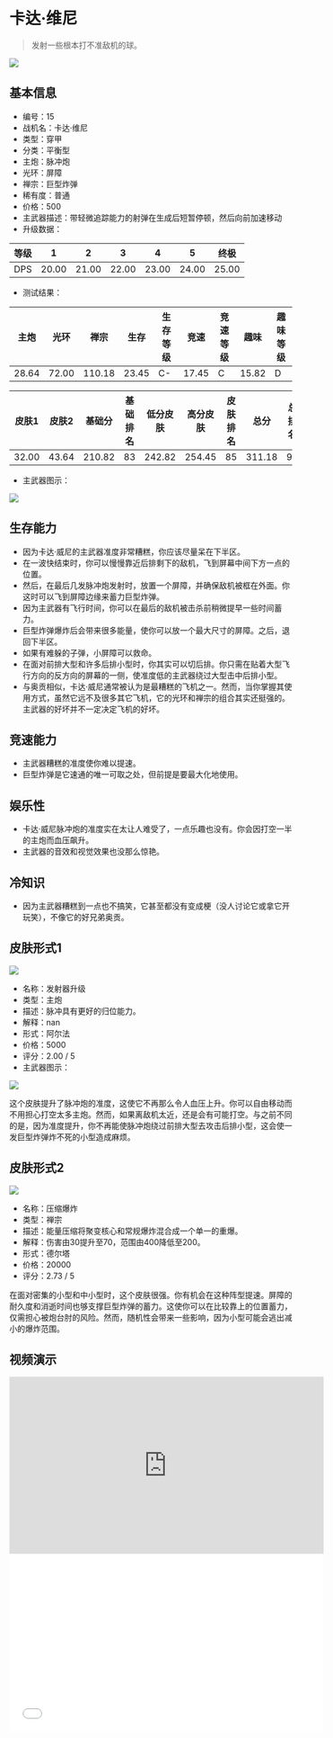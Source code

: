 # 卡达·维尼

> 发射一些根本打不准敌机的球。

<img src="/ships/ship_15.png" style={{zoom:1}}/>

## 基本信息

- 编号：15
- 战机名：卡达·维尼
- 类型：穿甲
- 分类：平衡型
- 主炮：脉冲炮
- 光环：屏障
- 禅宗：巨型炸弹
- 稀有度：普通
- 价格：500
- 主武器描述：带轻微追踪能力的射弹在生成后短暂停顿，然后向前加速移动
- 升级数据：

| 等级 | 1 | 2 | 3 | 4 | 5 | 终极 |
|--|--|--|--|--|--|--|
| DPS | 20.00 | 21.00 | 22.00 | 23.00 | 24.00 | 25.00 |

- 测试结果：

| 主炮 | 光环 | 禅宗 | 生存 | 生存等级 | 竞速 | 竞速等级 | 趣味 | 趣味等级 |
|--|--|--|--|--|--|--|--|--|
| 28.64 | 72.00 | 110.18 | 23.45 | C- | 17.45 | C | 15.82 | D |

| 皮肤1 | 皮肤2 | 基础分 | 基础排名 | 低分皮肤 | 高分皮肤 | 皮肤排名 | 总分 | 总排名 |
|--|--|--|--|--|--|--|--|--|
| 32.00 | 43.64 | 210.82 | 83 | 242.82 | 254.45 | 85 | 311.18 | 91 |

- 主武器图示：

<img src="/illustration/main_15.gif" style={{zoom:1}}/>

## 生存能力

- 因为卡达·威尼的主武器准度非常糟糕，你应该尽量呆在下半区。
- 在一波快结束时，你可以慢慢靠近后排剩下的敌机，飞到屏幕中间下方一点的位置。
- 然后，在最后几发脉冲炮发射时，放置一个屏障，并确保敌机被框在外面。你这时可以飞到屏障边缘来蓄力巨型炸弹。
- 因为主武器有飞行时间，你可以在最后的敌机被击杀前稍微提早一些时间蓄力。
- 巨型炸弹爆炸后会带来很多能量，使你可以放一个最大尺寸的屏障。之后，退回下半区。
- 如果有难躲的子弹，小屏障可以救命。
- 在面对前排大型和许多后排小型时，你其实可以切后排。你只需在贴着大型飞行方向的反方向的屏幕的一侧，使准度低的主武器绕过大型击中后排小型。
- 与奥贡相似，卡达·威尼通常被认为是最糟糕的飞机之一。然而，当你掌握其使用方式，虽然它远不及很多其它飞机，它的光环和禅宗的组合其实还挺强的。主武器的好坏并不一定决定飞机的好坏。

## 竞速能力

- 主武器糟糕的准度使你难以提速。
- 巨型炸弹是它速通的唯一可取之处，但前提是要最大化地使用。

## 娱乐性

- 卡达·威尼脉冲炮的准度实在太让人难受了，一点乐趣也没有。你会因打空一半的主炮而血压飙升。
- 主武器的音效和视觉效果也没那么惊艳。

## 冷知识

- 因为主武器糟糕到一点也不搞笑，它甚至都没有变成梗（没人讨论它或拿它开玩笑），不像它的好兄弟奥贡。

## 皮肤形式1

<img src="/ships/ship_15_apex_1.png" style={{zoom:1}}/>

- 名称：发射器升级
- 类型：主炮
- 描述：脉冲具有更好的归位能力。
- 解释：nan
- 形式：阿尔法
- 价格：5000
- 评分：2.00 / 5
- 主武器图示：

<img src="/illustration/main_15_alpha.gif" style={{zoom:1}}/>

这个皮肤提升了脉冲炮的准度，这使它不再那么令人血压上升。你可以自由移动而不用担心打空太多主炮。然而，如果离敌机太近，还是会有可能打空。与之前不同的是，因为准度提升，你不再能使脉冲炮绕过前排大型去攻击后排小型，这会使一发巨型炸弹炸不死的小型造成麻烦。

## 皮肤形式2

<img src="/ships/ship_15_apex_2.png" style={{zoom:1}}/>

- 名称：压缩爆炸
- 类型：禅宗
- 描述：能量压缩将聚变核心和常规爆炸混合成一个单一的重爆。
- 解释：伤害由30提升至70，范围由400降低至200。
- 形式：德尔塔
- 价格：20000
- 评分：2.73 / 5

在面对密集的小型和中小型时，这个皮肤很强。你有机会在这种阵型提速。屏障的耐久度和消逝时间也够支撑巨型炸弹的蓄力。这使你可以在比较靠上的位置蓄力，仅需担心被炮台肘的风险。然而，随机性会带来一些影响，因为小型可能会逃出减小的爆炸范围。

## 视频演示

<iframe width="560" height="315" src="https://www.youtube.com/embed/zDM41Y3TCP0?si=OKysykCVtFPkRWOi" title="YouTube video player" frameborder="0" allow="accelerometer; autoplay; clipboard-write; encrypted-media; gyroscope; picture-in-picture; web-share" referrerpolicy="strict-origin-when-cross-origin" allowfullscreen></iframe>

<br/>

<iframe width="560" height="315" src="//player.bilibili.com/player.html?aid=627323659&bvid=BV1pt4y1v7Nd&cid=240921019&p=1&autoplay=false" scrolling="no" border="0" frameborder="no" allow="accelerometer; autoplay; clipboard-write; encrypted-media; gyroscope; picture-in-picture; web-share" framespacing="0" allowfullscreen="true"> </iframe>